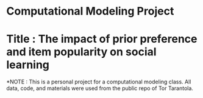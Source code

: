 # Computational Modeling Project

# Title : The impact of prior preference and item popularity on social learning

*NOTE : This is a personal project for a computational modeling class. All data, code, and materials were used from the public repo of Tor Tarantola.
